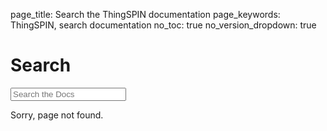 page_title: Search the ThingSPIN documentation
page_keywords: ThingSPIN, search documentation
no_toc: true
no_version_dropdown: true

# Search

<form id="content_search" action="/jsearch/">
  <span role="status" aria-live="polite" class="ui-helper-hidden-accessible"></span>
  <input name="q" id="tipue_search_input" type="text" class="search_input search-query ui-autocomplete-input" placeholder="Search the Docs" autocomplete="off">
</form>

<div id="tipue_search_content">
Sorry, page not found.
</div>
